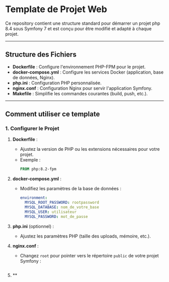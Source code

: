 
# Template de Projet Web 

Ce repository contient une structure standard pour démarrer un projet php 8.4 sous Symfony 7 et est conçu pour être modifié et adapté à chaque projet.

---

## Structure des Fichiers

- **Dockerfile** : Configure l'environnement PHP-FPM pour le projet.
- **docker-compose.yml** : Configure les services Docker (application, base de données, Nginx).
- **php.ini** : Configuration PHP personnalisée.
- **nginx.conf** : Configuration Nginx pour servir l'application Symfony.
- **Makefile** : Simplifie les commandes courantes (build, push, etc.).

---

## **Comment utiliser ce template**

### 1. Configurer le Projet

1. **Dockerfile** :
   - Ajustez la version de PHP ou les extensions nécessaires pour votre projet.
   - Exemple :
     ```dockerfile
     FROM php:8.2-fpm
     ```

2. **docker-compose.yml** :
   - Modifiez les paramètres de la base de données :
     ```yaml
     environment:
       MYSQL_ROOT_PASSWORD: rootpassword
       MYSQL_DATABASE: nom_de_votre_base
       MYSQL_USER: utilisateur
       MYSQL_PASSWORD: mot_de_passe
     ```

3. **php.ini** (optionnel) :
   - Ajustez les paramètres PHP (taille des uploads, mémoire, etc.).

4. **nginx.conf** :
   - Changez `root` pour pointer vers le répertoire `public` de votre projet Symfony :
     ```nginx
5. **
